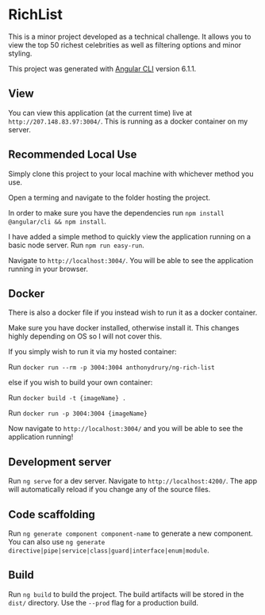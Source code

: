 # RichList

This is a minor project developed as a technical challenge. It allows you to view the top 50 richest celebrities as well as filtering options and minor styling.

This project was generated with [Angular CLI](https://github.com/angular/angular-cli) version 6.1.1.

## View

You can view this application (at the current time) live at `http://207.148.83.97:3004/`. This is running as a docker container on my server.

## Recommended Local Use

Simply clone this project to your local machine with whichever method you use.

Open a terming and navigate to the folder hosting the project.

In order to make sure you have the dependencies run `npm install @angular/cli && npm install`.

I have added a simple method to quickly view the application running on a basic node server. Run `npm run easy-run`.

Navigate to `http://localhost:3004/`. You will be able to see the application running in your browser.

## Docker

There is also a docker file if you instead wish to run it as a docker container.

Make sure you have docker installed, otherwise install it. This changes highly depending on OS so I will not cover this.

If you simply wish to run it via my hosted container:

Run `docker run --rm -p 3004:3004 anthonydrury/ng-rich-list`

else if you wish to build your own container:

Run `docker build -t {imageName} .`

Run `docker run -p 3004:3004 {imageName}`

Now navigate to `http://localhost:3004/` and you will be able to see the application running!

## Development server

Run `ng serve` for a dev server. Navigate to `http://localhost:4200/`. The app will automatically reload if you change any of the source files.

## Code scaffolding

Run `ng generate component component-name` to generate a new component. You can also use `ng generate directive|pipe|service|class|guard|interface|enum|module`.

## Build

Run `ng build` to build the project. The build artifacts will be stored in the `dist/` directory. Use the `--prod` flag for a production build.
